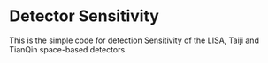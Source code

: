 # Detector Sensitivity
This is the simple code for detection Sensitivity of the LISA, Taiji and TianQin space-based detectors.